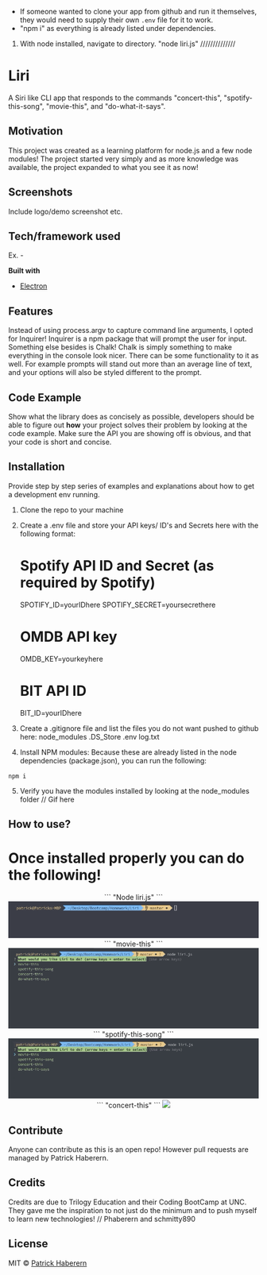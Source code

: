 

* If someone wanted to clone your app from github and run it themselves, they would need to supply their own `.env` file for it to work.
* "npm i" as everything is already listed under dependencies.



1. With node installed, navigate to directory. "node liri.js"
//////////////



# Liri
A Siri like CLI app that responds to the commands "concert-this", "spotify-this-song", "movie-this", and "do-what-it-says".

## Motivation
This project was created as a learning platform for node.js and a few node modules! The project started very simply and as more knowledge was available, the project expanded to what you see it as now!


## Screenshots
Include logo/demo screenshot etc.

## Tech/framework used
Ex. -

<b>Built with</b>
- [Electron](https://electron.atom.io)

## Features
Instead of using process.argv to capture command line arguments, I opted for Inquirer! Inquirer is a npm package that will prompt the user for input.
Something else besides is Chalk! Chalk is simply something to make everything in the console look nicer. There can be some functionality to it as well. For example prompts will stand out more than an average line of text, and your options will also be styled different to the prompt.

## Code Example
Show what the library does as concisely as possible, developers should be able to figure out **how** your project solves their problem by looking at the code example. Make sure the API you are showing off is obvious, and that your code is short and concise.

## Installation
Provide step by step series of examples and explanations about how to get a development env running.
1. Clone the repo to your machine
2. Create a .env file and store your API keys/ ID's and Secrets here with the following format:
    # Spotify API ID and Secret (as required by Spotify)

    SPOTIFY_ID=yourIDhere
    SPOTIFY_SECRET=yoursecrethere

    # OMDB API key
    OMDB_KEY=yourkeyhere

    # BIT API ID
    BIT_ID=yourIDhere
3. Create a .gitignore file and list the files you do not want pushed to github here:
    node_modules
    .DS_Store
    .env
    log.txt
4. Install NPM modules:
    Because these are already listed in the node dependencies (package.json), you can run the following:
```
npm i
```
5. Verify you have the modules installed by looking at the node_modules folder
// Gif here



## How to use?
<h1>Once installed properly you can do the following!</h1>
<p align="center">
```
"Node liri.js"
```
<img src="./assets/node-liri.gif">
```
"movie-this"
```
<img src="./assets/movie-this.gif">
```
"spotify-this-song"
```
<img src="./assets/spotify-this.gif">
```
"concert-this"
```
<img src="./assets/concert-this.gif">
</p>



## Contribute
Anyone can contribute as this is an open repo! However pull requests are managed by Patrick Haberern.

## Credits
Credits are due to Trilogy Education and their Coding BootCamp at UNC. They gave me the inspiration to not just do the minimum and to push myself to learn  new technologies!
// Phaberern and schmitty890


## License

MIT © [Patrick Haberern]()